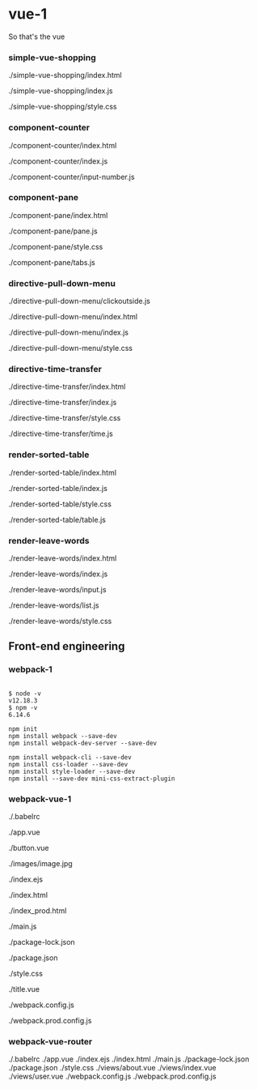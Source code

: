 # vue-1

So that's the vue

### simple-vue-shopping

./simple-vue-shopping/index.html

./simple-vue-shopping/index.js

./simple-vue-shopping/style.css

### component-counter

./component-counter/index.html

./component-counter/index.js

./component-counter/input-number.js

### component-pane

./component-pane/index.html

./component-pane/pane.js

./component-pane/style.css

./component-pane/tabs.js

### directive-pull-down-menu

./directive-pull-down-menu/clickoutside.js

./directive-pull-down-menu/index.html

./directive-pull-down-menu/index.js

./directive-pull-down-menu/style.css

### directive-time-transfer

./directive-time-transfer/index.html

./directive-time-transfer/index.js

./directive-time-transfer/style.css

./directive-time-transfer/time.js

### render-sorted-table

./render-sorted-table/index.html

./render-sorted-table/index.js

./render-sorted-table/style.css

./render-sorted-table/table.js

### render-leave-words

./render-leave-words/index.html

./render-leave-words/index.js

./render-leave-words/input.js

./render-leave-words/list.js

./render-leave-words/style.css

## Front-end engineering

### webpack-1

```

$ node -v
v12.18.3
$ npm -v
6.14.6

npm init
npm install webpack --save-dev
npm install webpack-dev-server --save-dev

npm install webpack-cli --save-dev
npm install css-loader --save-dev
npm install style-loader --save-dev
npm install --save-dev mini-css-extract-plugin

```

### webpack-vue-1

./.babelrc

./app.vue

./button.vue

./images/image.jpg

./index.ejs

./index.html

./index_prod.html

./main.js

./package-lock.json

./package.json

./style.css

./title.vue

./webpack.config.js

./webpack.prod.config.js

### webpack-vue-router

./.babelrc
./app.vue
./index.ejs
./index.html
./main.js
./package-lock.json
./package.json
./style.css
./views/about.vue
./views/index.vue
./views/user.vue
./webpack.config.js
./webpack.prod.config.js

